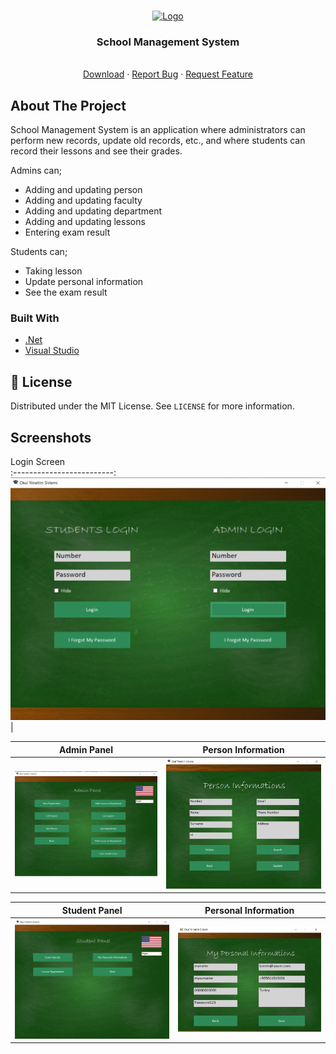 <br />
<p align="center">
  <a href="https://github.com/BerkayOzturkCE/School-Management-System/tree/master/OkulYonetim">
    <img src="https://github.com/BerkayOzturkCE/School-Management-System/blob/master/OkulYonetim/WindowsFormsApp2/Screenshots/Icon1.ico" alt="Logo" width="400">
  </a>

  <h3 align="center">School Management System</h3>

  <p align="center">
    <br />
    <a href="https://github.com/BerkayOzturkCE/School-Management-System/tree/master/OkulYonetim">Download</a>
    ·
    <a href="https://github.com/BerkayOzturkCE/School-Management-System/issues">Report Bug</a>
    ·
    <a href="https://github.com/BerkayOzturkCE/School-Management-System/issues">Request Feature</a>
  </p>
</p>

## About The Project
School Management System is an application where administrators can perform new records, update old records, etc., and where students can record their lessons and see their grades.

Admins can;
- Adding and updating person
- Adding and updating faculty
- Adding and updating department
- Adding and updating lessons
- Entering exam result


Students can;
- Taking lesson
- Update personal information
- See the exam result



### Built With

* [.Net](https://dotnet.microsoft.com/en-us/)
* [Visual Studio](https://visualstudio.microsoft.com/tr/)

## 📝 License

Distributed under the MIT License. See `LICENSE` for more information.

## Screenshots
Login Screen               
:-------------------------:
![](https://github.com/BerkayOzturkCE/School-Management-System/blob/master/OkulYonetim/WindowsFormsApp2/Screenshots/Login.png?raw=true)|


Admin Panel               |  Person Information
:-------------------------:|:-------------------------:
![](https://github.com/BerkayOzturkCE/School-Management-System/blob/master/OkulYonetim/WindowsFormsApp2/Screenshots/admin.png?raw=true)|![](https://github.com/BerkayOzturkCE/School-Management-System/blob/master/OkulYonetim/WindowsFormsApp2/Screenshots/personinfo.png?raw=true)|


Student Panel               |  Personal Information
:-------------------------:|:-------------------------:
![](https://github.com/BerkayOzturkCE/School-Management-System/blob/master/OkulYonetim/WindowsFormsApp2/Screenshots/student.png?raw=true)|![](https://github.com/BerkayOzturkCE/School-Management-System/blob/master/OkulYonetim/WindowsFormsApp2/Screenshots/mypersonalinfo.png?raw=true)|

